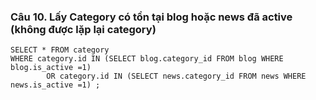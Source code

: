 ### Câu 10. Lấy Category có tồn tại blog hoặc news đã active (không được lặp lại category)
```
SELECT * FROM category
WHERE category.id IN (SELECT blog.category_id FROM blog WHERE blog.is_active =1)
		OR category.id IN (SELECT news.category_id FROM news WHERE news.is_active =1) ;
```
